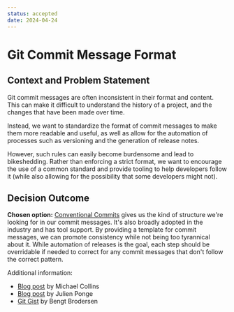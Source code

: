 ```yaml
---
status: accepted
date: 2024-04-24
---
```


# Git Commit Message Format

## Context and Problem Statement

Git commit messages are often inconsistent in their format and content.
This can make it difficult to understand the history of a project,
and the changes that have been made over time.

Instead, we want to standardize the format of commit messages to make them
more readable and useful, as well as allow for the automation of processes
such as versioning and the generation of release notes.

However, such rules can easily become burdensome and lead to bikeshedding.
Rather than enforcing a strict format, we want to encourage the use of a
common standard and provide tooling to help developers follow it
(while also allowing for the possibility that some developers might not).

## Decision Outcome

**Chosen option:**
[Conventional Commits](https://www.conventionalcommits.org) gives us
the kind of structure we're looking for in our commit messages.
It's also broadly adopted in the industry and has tool support.
By providing a template for commit messages, we can promote consistency
while not being too tyrannical about it. While automation of releases is the
goal, each step should be overridable if needed to correct for any commit
messages that don't follow the correct pattern.

Additional information:

- [Blog post](https://medium.com/neudesic-innovation/conventional-commits-a-better-way-78d6785c2e08)
  by Michael Collins
- [Blog post](https://julien.ponge.org/blog/the-power-of-conventional-commits/)
  by Julien Ponge
- [Git Gist](https://gist.github.com/qoomon/5dfcdf8eec66a051ecd85625518cfd13)
  by Bengt Brodersen
